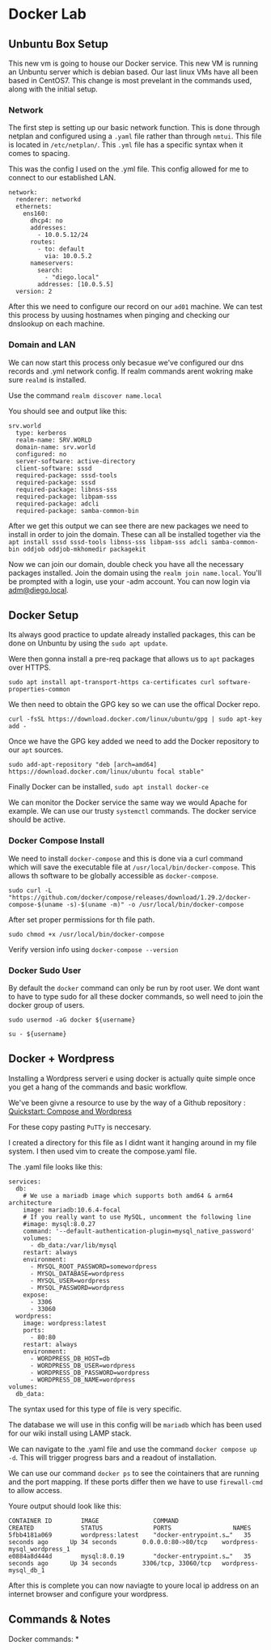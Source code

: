 # Docker Lab

## Unbuntu Box Setup

This new vm is going to house our Docker service. This new VM is running an Unbuntu server which is debian based. Our last linux VMs have all been based in CentOS7. This change is most prevelant in the commands used, along with the initial setup. 

### Network
The first step is setting up our basic network function. This is done through netplan and configured using a `.yaml` file rather than through `nmtui`. This file is located in `/etc/netplan/`. This `.yml` file has a specific syntax when it comes to spacing. 

This was the config I used on the .yml file. This config allowed for me to connect to our established LAN.

```
network:
  renderer: networkd
  ethernets:
    ens160:
      dhcp4: no
      addresses:
        - 10.0.5.12/24
      routes:
        - to: default
          via: 10.0.5.2
      nameservers:
        search:
          - "diego.local"
        addresses: [10.0.5.5]
  version: 2
  ```

After this we need to configure our record on our `ad01` machine. We can test this process by uusing hostnames when pinging and checking our dnslookup on each machine. 


### Domain and LAN

We can now start this process only becasue we've configured our dns records and .yml network config. If realm commands arent wokring make sure `realmd` is installed.

Use the command `realm discover name.local`

You should see and output like this:
```
srv.world
  type: kerberos
  realm-name: SRV.WORLD
  domain-name: srv.world
  configured: no
  server-software: active-directory
  client-software: sssd
  required-package: sssd-tools
  required-package: sssd
  required-package: libnss-sss
  required-package: libpam-sss
  required-package: adcli
  required-package: samba-common-bin
```
 After we get this output we can see there are new packages we need to install in order to join the domain. These can all be installed together via the `apt install sssd sssd-tools libnss-sss libpam-sss adcli samba-common-bin oddjob oddjob-mkhomedir packagekit`

 Now we can join our domain, double check you have all the necessary packages installed. Join the domain using the `realm join name.local`. You'll be prompted with a login, use your -adm account. You can now login via adm@diego.local.


## Docker Setup

Its always good practice to update already installed packages, this can be done on Unbuntu by using the `sudo apt update`. 

Were then gonna install a pre-req package that allows us to `apt` packages over HTTPS.

`sudo apt install apt-transport-https ca-certificates curl software-properties-common`

We then need to obtain the GPG key so we can use the offical Docker repo.

`curl -fsSL https://download.docker.com/linux/ubuntu/gpg | sudo apt-key add -`

Once we have the GPG key added we need to add the Docker repository to our `apt` sources.

`sudo add-apt-repository "deb [arch=amd64] https://download.docker.com/linux/ubuntu focal stable"`

Finally Docker can be installed, `sudo apt install docker-ce`

We can monitor the Docker service the same way we would Apache for example. We can use our trusty `systemctl` commands. The docker service should be active.

### Docker Compose Install

We need to install `docker-compose` and this is done via a curl command which will save the executable file at `/usr/local/bin/docker-compose`. This allows th software to be globally accessible as `docker-compose`.

`sudo curl -L "https://github.com/docker/compose/releases/download/1.29.2/docker-compose-$(uname -s)-$(uname -m)" -o /usr/local/bin/docker-compose`

After set proper permissions for th file path.

`sudo chmod +x /usr/local/bin/docker-compose`

Verify version info using `docker-compose --version`

### Docker Sudo User

By default the `docker` command can only be run by root user. We dont want to have to type sudo for all these docker commands, so well need to join the docker group of users.

`sudo usermod -aG docker ${username}`

`su - ${username}`

## Docker + Wordpress

Installing a Wordpress serveri e using docker is actually quite simple once you get a hang of the commands and basic workflow.

We've been givne a resource to use by the way of a Github repository : [Quickstart: Compose and Wordpress](https://github.com/docker/awesome-compose/tree/master/wordpress-mysql)

For these copy pasting `PuTTy` is neccesary.

I created a directory for this file as I didnt want it hanging around in my file system. I then used vim to create the compose.yaml file. 

The .yaml file looks like this:

```
services:
  db:
    # We use a mariadb image which supports both amd64 & arm64 architecture
    image: mariadb:10.6.4-focal
    # If you really want to use MySQL, uncomment the following line
    #image: mysql:8.0.27
    command: '--default-authentication-plugin=mysql_native_password'
    volumes:
      - db_data:/var/lib/mysql
    restart: always
    environment:
      - MYSQL_ROOT_PASSWORD=somewordpress
      - MYSQL_DATABASE=wordpress
      - MYSQL_USER=wordpress
      - MYSQL_PASSWORD=wordpress
    expose:
      - 3306
      - 33060
  wordpress:
    image: wordpress:latest
    ports:
      - 80:80
    restart: always
    environment:
      - WORDPRESS_DB_HOST=db
      - WORDPRESS_DB_USER=wordpress
      - WORDPRESS_DB_PASSWORD=wordpress
      - WORDPRESS_DB_NAME=wordpress
volumes:
  db_data:
```

The syntax used for this type of file is very specific.

The database we will use in this config will be `mariadb` which has been used for our wiki install using LAMP stack.

We can navigate to the .yaml file and use the command `docker compose up -d`. This will trigger progress bars and a readout of installation.

We can use our command `docker ps` to see the cointainers that are running and the port mapping. If these ports differ then we have to use `firewall-cmd` to allow access.

Youre output should look like this:

```
CONTAINER ID        IMAGE               COMMAND                  CREATED             STATUS              PORTS                 NAMES
5fbb4181a069        wordpress:latest    "docker-entrypoint.s…"   35 seconds ago      Up 34 seconds       0.0.0.0:80->80/tcp    wordpress-mysql_wordpress_1
e0884a8d444d        mysql:8.0.19        "docker-entrypoint.s…"   35 seconds ago      Up 34 seconds       3306/tcp, 33060/tcp   wordpress-mysql_db_1
```

After this is complete you can now naviagte to youre local ip address on an internet browser and configure your wordpress.


## Commands & Notes

Docker commands:
*


